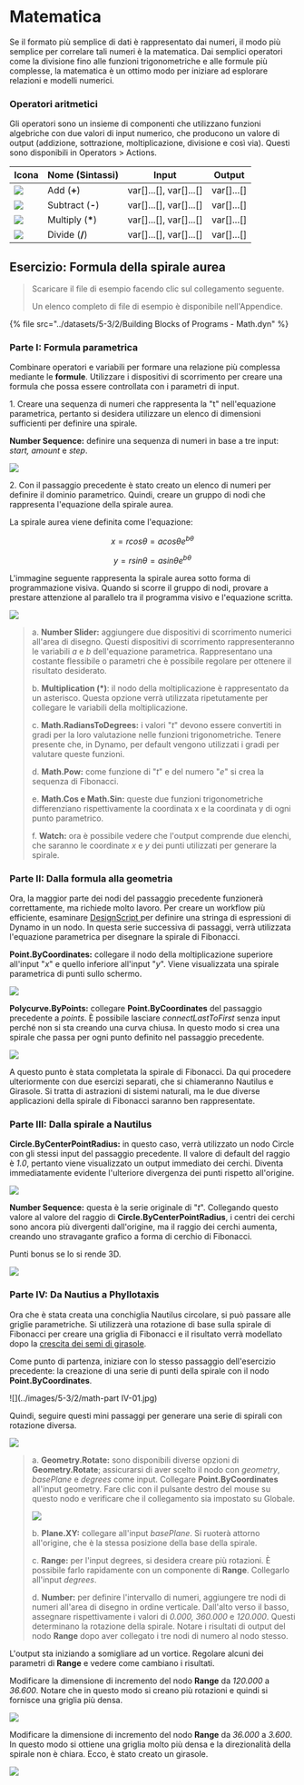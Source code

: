 # Matematica

Se il formato più semplice di dati è rappresentato dai numeri, il modo più semplice per correlare tali numeri è la matematica. Dai semplici operatori come la divisione fino alle funzioni trigonometriche e alle formule più complesse, la matematica è un ottimo modo per iniziare ad esplorare relazioni e modelli numerici.

### Operatori aritmetici

Gli operatori sono un insieme di componenti che utilizzano funzioni algebriche con due valori di input numerico, che producono un valore di output (addizione, sottrazione, moltiplicazione, divisione e così via). Questi sono disponibili in Operators > Actions.

| Icona                                                | Nome (Sintassi)     | Input                     | Output      |
| --------------------------------------------------- | ----------------- | -------------------------- | ------------ |
| ![](../images/5-3/2/addition.jpg)       | Add (**+**)       | var[]...[], var[]...[] | var[]...[] |
| ![](../images/5-3/2/Subtraction.jpg)    | Subtract (**-**)  | var[]...[], var[]...[] | var[]...[] |
| ![](../images/5-3/2/Multiplication.jpg) | Multiply (**\***) | var[]...[], var[]...[] | var[]...[] |
| ![](../images/5-3/2/Division.jpg)       | Divide (**/**)    | var[]...[], var[]...[] | var[]...[] |

## Esercizio: Formula della spirale aurea

> Scaricare il file di esempio facendo clic sul collegamento seguente.
>
> Un elenco completo di file di esempio è disponibile nell'Appendice.

{% file src="../datasets/5-3/2/Building Blocks of Programs - Math.dyn" %}

### Parte I: Formula parametrica

Combinare operatori e variabili per formare una relazione più complessa mediante le **formule**. Utilizzare i dispositivi di scorrimento per creare una formula che possa essere controllata con i parametri di input.

1\. Creare una sequenza di numeri che rappresenta la "t" nell'equazione parametrica, pertanto si desidera utilizzare un elenco di dimensioni sufficienti per definire una spirale.

**Number Sequence:** definire una sequenza di numeri in base a tre input: _start, amount_ e _step_.

![](../images/5-3/2/math-partI-01.jpg)

2\. Con il passaggio precedente è stato creato un elenco di numeri per definire il dominio parametrico. Quindi, creare un gruppo di nodi che rappresenta l'equazione della spirale aurea.

La spirale aurea viene definita come l'equazione:

$$ x = r cos θ = a cos θ e^{bθ} $$

$$ y = r sin θ = a sin θe^{bθ} $$

L'immagine seguente rappresenta la spirale aurea sotto forma di programmazione visiva. Quando si scorre il gruppo di nodi, provare a prestare attenzione al parallelo tra il programma visivo e l'equazione scritta.

![](../images/5-3/2/math-partI-02.jpg)

> a. **Number Slider:** aggiungere due dispositivi di scorrimento numerici all'area di disegno. Questi dispositivi di scorrimento rappresenteranno le variabili _a_ e _b_ dell'equazione parametrica. Rappresentano una costante flessibile o parametri che è possibile regolare per ottenere il risultato desiderato.
>
> b. **Multiplication (*)**: il nodo della moltiplicazione è rappresentato da un asterisco. Questa opzione verrà utilizzata ripetutamente per collegare le variabili della moltiplicazione.
>
> c. **Math.RadiansToDegrees:** i valori "_t_" devono essere convertiti in gradi per la loro valutazione nelle funzioni trigonometriche. Tenere presente che, in Dynamo, per default vengono utilizzati i gradi per valutare queste funzioni.
>
> d. **Math.Pow:** come funzione di "_t_" e del numero "_e_" si crea la sequenza di Fibonacci.
>
> e. **Math.Cos e Math.Sin:** queste due funzioni trigonometriche differenziano rispettivamente la coordinata x e la coordinata y di ogni punto parametrico.
>
> f. **Watch:** ora è possibile vedere che l'output comprende due elenchi, che saranno le coordinate _x_ e _y_ dei punti utilizzati per generare la spirale.

### Parte II: Dalla formula alla geometria

Ora, la maggior parte dei nodi del passaggio precedente funzionerà correttamente, ma richiede molto lavoro. Per creare un workflow più efficiente, esaminare [DesignScript ](../../8\_coding\_in\_dynamo/8-1\_code-blocks-and-design-script/2-design-script-syntax.md)per definire una stringa di espressioni di Dynamo in un nodo. In questa serie successiva di passaggi, verrà utilizzata l'equazione parametrica per disegnare la spirale di Fibonacci.

**Point.ByCoordinates:** collegare il nodo della moltiplicazione superiore all'input "_x_" e quello inferiore all'input "_y_". Viene visualizzata una spirale parametrica di punti sullo schermo.

![](../images/5-3/2/math-partII-01.gif)

**Polycurve.ByPoints:** collegare **Point.ByCoordinates** del passaggio precedente a _points_. È possibile lasciare _connectLastToFirst_ senza input perché non si sta creando una curva chiusa. In questo modo si crea una spirale che passa per ogni punto definito nel passaggio precedente.

![](../images/5-3/2/math-partII-02.jpg)

A questo punto è stata completata la spirale di Fibonacci. Da qui procedere ulteriormente con due esercizi separati, che si chiameranno Nautilus e Girasole. Si tratta di astrazioni di sistemi naturali, ma le due diverse applicazioni della spirale di Fibonacci saranno ben rappresentate.

### Parte III: Dalla spirale a Nautilus

**Circle.ByCenterPointRadius:** in questo caso, verrà utilizzato un nodo Circle con gli stessi input del passaggio precedente. Il valore di default del raggio è _1.0_, pertanto viene visualizzato un output immediato dei cerchi. Diventa immediatamente evidente l'ulteriore divergenza dei punti rispetto all'origine.

![](../images/5-3/2/math-partIII-01.jpg)

**Number Sequence:** questa è la serie originale di "_t_". Collegando questo valore al valore del raggio di **Circle.ByCenterPointRadius**, i centri dei cerchi sono ancora più divergenti dall'origine, ma il raggio dei cerchi aumenta, creando uno stravagante grafico a forma di cerchio di Fibonacci.

Punti bonus se lo si rende 3D.

![](../images/5-3/2/math-partIII-02.gif)

### Parte IV: Da Nautius a Phyllotaxis

Ora che è stata creata una conchiglia Nautilus circolare, si può passare alle griglie parametriche. Si utilizzerà una rotazione di base sulla spirale di Fibonacci per creare una griglia di Fibonacci e il risultato verrà modellato dopo la [crescita dei semi di girasole](https://blogs.unimelb.edu.au/sciencecommunication/2018/09/02/this-flower-uses-maths-to-reproduce/).

Come punto di partenza, iniziare con lo stesso passaggio dell'esercizio precedente: la creazione di una serie di punti della spirale con il nodo **Point.ByCoordinates**.

\![](../images/5-3/2/math-part IV-01.jpg)

Quindi, seguire questi mini passaggi per generare una serie di spirali con rotazione diversa.

![](../images/5-3/2/math-partIV-02.jpg)

> a. **Geometry.Rotate:** sono disponibili diverse opzioni di **Geometry.Rotate**; assicurarsi di aver scelto il nodo con _geometry_, _basePlane_ e _degrees_ come input. Collegare **Point.ByCoordinates** all'input geometry. Fare clic con il pulsante destro del mouse su questo nodo e verificare che il collegamento sia impostato su Globale.
>
> ![](../images/5-3/2/math-partIV-03crossproduct.jpg)
>
> b. **Plane.XY:** collegare all'input _basePlane_. Si ruoterà attorno all'origine, che è la stessa posizione della base della spirale.
>
> c. **Range:** per l'input degrees, si desidera creare più rotazioni. È possibile farlo rapidamente con un componente di **Range**. Collegarlo all'input _degrees_.
>
> d. **Number:** per definire l'intervallo di numeri, aggiungere tre nodi di numeri all'area di disegno in ordine verticale. Dall'alto verso il basso, assegnare rispettivamente i valori di _0.000, 360.000_ e _120.000_. Questi determinano la rotazione della spirale. Notare i risultati di output del nodo **Range** dopo aver collegato i tre nodi di numero al nodo stesso.

L'output sta iniziando a somigliare ad un vortice. Regolare alcuni dei parametri di **Range** e vedere come cambiano i risultati.

Modificare la dimensione di incremento del nodo **Range** da _120.000_ a _36.600_. Notare che in questo modo si creano più rotazioni e quindi si fornisce una griglia più densa.

![](../images/5-3/2/math-partIV-04.jpg)

Modificare la dimensione di incremento del nodo **Range** da _36.000_ a _3.600_. In questo modo si ottiene una griglia molto più densa e la direzionalità della spirale non è chiara. Ecco, è stato creato un girasole.

![](../images/5-3/2/math-partIV-05.jpg)
